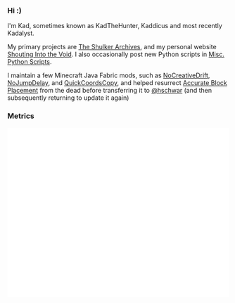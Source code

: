 ### Hi :)
I'm Kad, sometimes known as KadTheHunter, Kaddicus and most recently Kadalyst.

My primary projects are [The Shulker Archives](https://github.com/KadTheHunter/ShulkerArchives), and my personal website [Shouting Into the Void](https://github.com/KadTheHunter/KadTheHunter.github.io). I also occasionally post new Python scripts in [Misc. Python Scripts](https://github.com/KadTheHunter/Misc-Python-Scripts).

I maintain a few Minecraft Java Fabric mods, such as [NoCreativeDrift](https://github.com/KadTheHunter/NoCreativeDrift), [NoJumpDelay](https://github.com/KadTheHunter/NoJumpDelay), and [QuickCoordsCopy](https://github.com/KadTheHunter/QuickCoordsCopy), and helped resurrect [Accurate Block Placement](https://github.com/hschwar/AccurateBlockPlacement-Reborn) from the dead before transferring it to [@hschwar](https://github.com/hschwar) (and then subsequently returning to update it again)

### Metrics
![Metrics SVG](/github-metrics.svg)

